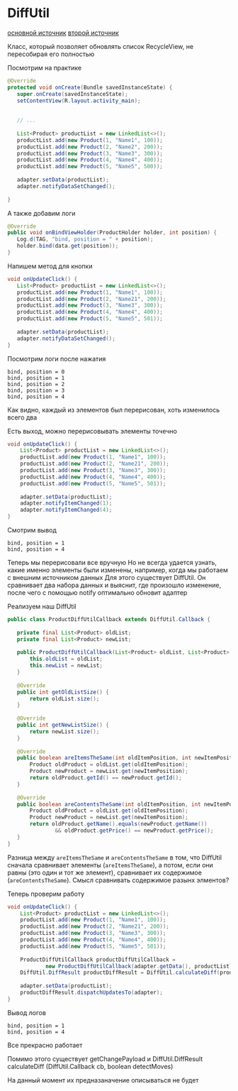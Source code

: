 # DiffUtil

[основной источник](https://startandroid.ru/ru/blog/504-primer-ispolzovanija-android-diffutil.html)
[второй источник](https://habr.com/ru/companies/redmadrobot/articles/460673/)

Класс, который позволяет обновлять список RecycleView, не пересобирая его полностью

Посмотрим на практике
```Java
@Override
protected void onCreate(Bundle savedInstanceState) {
   super.onCreate(savedInstanceState);
   setContentView(R.layout.activity_main);
 
   
   // ...
 
   List<Product> productList = new LinkedList<>();
   productList.add(new Product(1, "Name1", 100));
   productList.add(new Product(2, "Name2", 200));
   productList.add(new Product(3, "Name3", 300));
   productList.add(new Product(4, "Name4", 400));
   productList.add(new Product(5, "Name5", 500));
 
   adapter.setData(productList);
   adapter.notifyDataSetChanged();
 
}
```

А также добавим логи

```Java
@Override
public void onBindViewHolder(ProductHolder holder, int position) {
   Log.d(TAG, "bind, position = " + position);
   holder.bind(data.get(position));
}
```

Напишем метод для кнопки 
```Java
void onUpdateClick() {
   List<Product> productList = new LinkedList<>();
   productList.add(new Product(1, "Name1", 100));
   productList.add(new Product(2, "Name21", 200));
   productList.add(new Product(3, "Name3", 300));
   productList.add(new Product(4, "Name4", 400));
   productList.add(new Product(5, "Name5", 501));
 
   adapter.setData(productList);
   adapter.notifyDataSetChanged();
}
```

Посмотрим логи после нажатия

```
bind, position = 0
bind, position = 1
bind, position = 2
bind, position = 3
bind, position = 4
```

Как видно, каждый из элементов был перерисован, хоть изменилось всего два

Есть выход, можно перерисовывать элементы точечно

```Java
void onUpdateClick() {
    List<Product> productList = new LinkedList<>();
    productList.add(new Product(1, "Name1", 100));
    productList.add(new Product(2, "Name21", 200));
    productList.add(new Product(3, "Name3", 300));
    productList.add(new Product(4, "Name4", 400));
    productList.add(new Product(5, "Name5", 501));
 
    adapter.setData(productList);
    adapter.notifyItemChanged(1);
    adapter.notifyItemChanged(4);
}
```

Смотрим вывод

```
bind, position = 1
bind, position = 4
```

Теперь мы перерисовали все вручную
Но не всегда удается узнать, какие именно элементы были изменены, например, когда мы работаем с внешним источником данных
Для этого существует DiffUtil. Он сравнивает два набора данных и выяснит, где произошло изменение, после чего с помощью notify оптимально обновит адаптер

Реализуем наш DiffUtil

```Java
public class ProductDiffUtilCallback extends DiffUtil.Callback {
 
   private final List<Product> oldList;
   private final List<Product> newList;
 
   public ProductDiffUtilCallback(List<Product> oldList, List<Product> newList) {
       this.oldList = oldList;
       this.newList = newList;
   }
 
   @Override
   public int getOldListSize() {
       return oldList.size();
   }
 
   @Override
   public int getNewListSize() {
       return newList.size();
   }
 
   @Override
   public boolean areItemsTheSame(int oldItemPosition, int newItemPosition) {
       Product oldProduct = oldList.get(oldItemPosition);
       Product newProduct = newList.get(newItemPosition);
       return oldProduct.getId() == newProduct.getId();
   }
 
   @Override
   public boolean areContentsTheSame(int oldItemPosition, int newItemPosition) {
       Product oldProduct = oldList.get(oldItemPosition);
       Product newProduct = newList.get(newItemPosition);
       return oldProduct.getName().equals(newProduct.getName())
               && oldProduct.getPrice() == newProduct.getPrice();
   }
}
```

Разница между `areItemsTheSame` и `areContentsTheSame` в том, что DiffUtil сначала сравнивает элементы (`areItemsTheSame`), а потом, если они равны (это один и тот же элемент), сравнивает их содержимое (`areContentsTheSame`). Смысл сравнивать содержимое разынх элментов?

Теперь проверим работу

```Java
void onUpdateClick() {
    List<Product> productList = new LinkedList<>();
    productList.add(new Product(1, "Name1", 100));
    productList.add(new Product(2, "Name21", 200));
    productList.add(new Product(3, "Name3", 300));
    productList.add(new Product(4, "Name4", 400));
    productList.add(new Product(5, "Name5", 501));
 
    ProductDiffUtilCallback productDiffUtilCallback = 
            new ProductDiffUtilCallback(adapter.getData(), productList);
    DiffUtil.DiffResult productDiffResult = DiffUtil.calculateDiff(productDiffUtilCallback);
 
    adapter.setData(productList);
    productDiffResult.dispatchUpdatesTo(adapter);
}
```

Вывод логов
```
bind, position = 1
bind, position = 4
```

Все прекрасно работает

Помимо этого существует getChangePayload и DiffUtil.DiffResult calculateDiff (DiffUtil.Callback cb, boolean detectMoves)

На данный момент их предназаначение описываться не будет 
